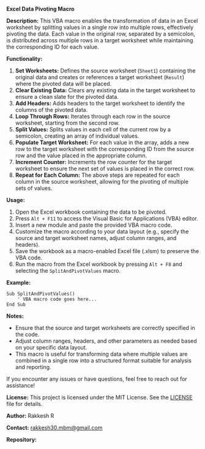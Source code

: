 **Excel Data Pivoting Macro**

**Description:**
This VBA macro enables the transformation of data in an Excel worksheet by splitting values in a single row into multiple rows, effectively pivoting the data. Each value in the original row, separated by a semicolon, is distributed across multiple rows in a target worksheet while maintaining the corresponding ID for each value.

**Functionality:**
1. **Set Worksheets:** Defines the source worksheet (`Sheet1`) containing the original data and creates or references a target worksheet (`Result`) where the pivoted data will be placed.
2. **Clear Existing Data:** Clears any existing data in the target worksheet to ensure a clean slate for the pivoted data.
3. **Add Headers:** Adds headers to the target worksheet to identify the columns of the pivoted data.
4. **Loop Through Rows:** Iterates through each row in the source worksheet, starting from the second row.
5. **Split Values:** Splits values in each cell of the current row by a semicolon, creating an array of individual values.
6. **Populate Target Worksheet:** For each value in the array, adds a new row to the target worksheet with the corresponding ID from the source row and the value placed in the appropriate column.
7. **Increment Counter:** Increments the row counter for the target worksheet to ensure the next set of values is placed in the correct row.
8. **Repeat for Each Column:** The above steps are repeated for each column in the source worksheet, allowing for the pivoting of multiple sets of values.

**Usage:**
1. Open the Excel workbook containing the data to be pivoted.
2. Press `Alt + F11` to access the Visual Basic for Applications (VBA) editor.
3. Insert a new module and paste the provided VBA macro code.
4. Customize the macro according to your data layout (e.g., specify the source and target worksheet names, adjust column ranges, and headers).
5. Save the workbook as a macro-enabled Excel file (.xlsm) to preserve the VBA code.
6. Run the macro from the Excel workbook by pressing `Alt + F8` and selecting the `SplitAndPivotValues` macro.

**Example:**
```vba
Sub SplitAndPivotValues()
    ' VBA macro code goes here...
End Sub
```

**Notes:**
- Ensure that the source and target worksheets are correctly specified in the code.
- Adjust column ranges, headers, and other parameters as needed based on your specific data layout.
- This macro is useful for transforming data where multiple values are combined in a single row into a structured format suitable for analysis and reporting.

If you encounter any issues or have questions, feel free to reach out for assistance!

**License:**
This project is licensed under the MIT License. See the [LICENSE](LICENSE) file for details.

**Author:**
Rakkesh R

**Contact:**
rakkesh30.mbm@gmail.com

**Repository:**
